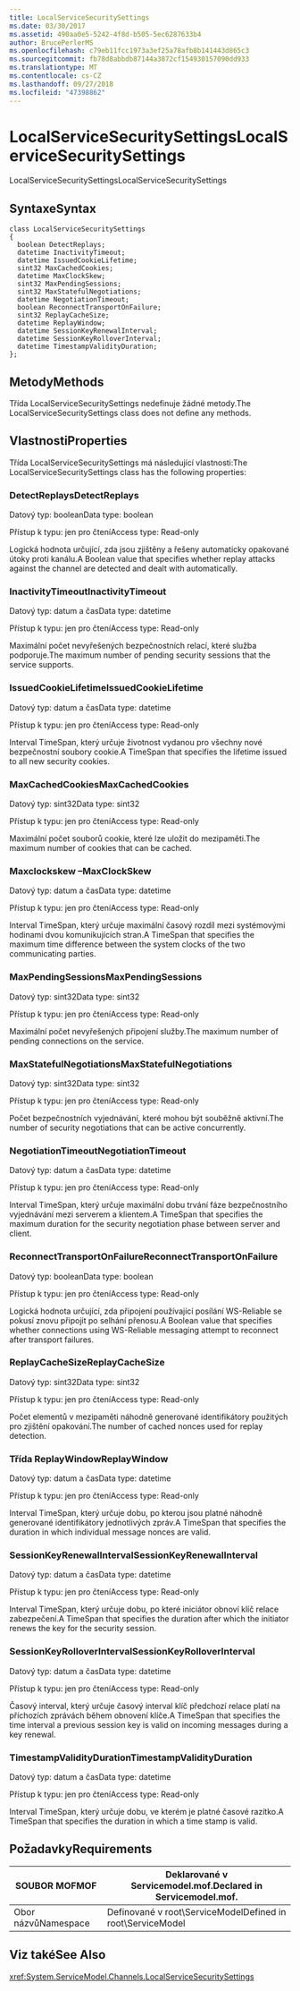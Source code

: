```yaml
---
title: LocalServiceSecuritySettings
ms.date: 03/30/2017
ms.assetid: 490aa0e5-5242-4f8d-b505-5ec6287633b4
author: BrucePerlerMS
ms.openlocfilehash: c79eb11fcc1973a3ef25a78afb8b141443d865c3
ms.sourcegitcommit: fb78d8abbdb87144a3872cf154930157090dd933
ms.translationtype: MT
ms.contentlocale: cs-CZ
ms.lasthandoff: 09/27/2018
ms.locfileid: "47398862"
---
```

# <a name="localservicesecuritysettings"></a><span data-ttu-id="8cbd8-102">LocalServiceSecuritySettings</span><span class="sxs-lookup"><span data-stu-id="8cbd8-102">LocalServiceSecuritySettings</span></span>
<span data-ttu-id="8cbd8-103">LocalServiceSecuritySettings</span><span class="sxs-lookup"><span data-stu-id="8cbd8-103">LocalServiceSecuritySettings</span></span>  
  
## <a name="syntax"></a><span data-ttu-id="8cbd8-104">Syntaxe</span><span class="sxs-lookup"><span data-stu-id="8cbd8-104">Syntax</span></span>  
  
```  
class LocalServiceSecuritySettings  
{  
  boolean DetectReplays;  
  datetime InactivityTimeout;  
  datetime IssuedCookieLifetime;  
  sint32 MaxCachedCookies;  
  datetime MaxClockSkew;  
  sint32 MaxPendingSessions;  
  sint32 MaxStatefulNegotiations;  
  datetime NegotiationTimeout;  
  boolean ReconnectTransportOnFailure;  
  sint32 ReplayCacheSize;  
  datetime ReplayWindow;  
  datetime SessionKeyRenewalInterval;  
  datetime SessionKeyRolloverInterval;  
  datetime TimestampValidityDuration;  
};  
```  
  
## <a name="methods"></a><span data-ttu-id="8cbd8-105">Metody</span><span class="sxs-lookup"><span data-stu-id="8cbd8-105">Methods</span></span>  
 <span data-ttu-id="8cbd8-106">Třída LocalServiceSecuritySettings nedefinuje žádné metody.</span><span class="sxs-lookup"><span data-stu-id="8cbd8-106">The LocalServiceSecuritySettings class does not define any methods.</span></span>  
  
## <a name="properties"></a><span data-ttu-id="8cbd8-107">Vlastnosti</span><span class="sxs-lookup"><span data-stu-id="8cbd8-107">Properties</span></span>  
 <span data-ttu-id="8cbd8-108">Třída LocalServiceSecuritySettings má následující vlastnosti:</span><span class="sxs-lookup"><span data-stu-id="8cbd8-108">The LocalServiceSecuritySettings class has the following properties:</span></span>  
  
### <a name="detectreplays"></a><span data-ttu-id="8cbd8-109">DetectReplays</span><span class="sxs-lookup"><span data-stu-id="8cbd8-109">DetectReplays</span></span>  
 <span data-ttu-id="8cbd8-110">Datový typ: boolean</span><span class="sxs-lookup"><span data-stu-id="8cbd8-110">Data type: boolean</span></span>  
  
 <span data-ttu-id="8cbd8-111">Přístup k typu: jen pro čtení</span><span class="sxs-lookup"><span data-stu-id="8cbd8-111">Access type: Read-only</span></span>  
  
 <span data-ttu-id="8cbd8-112">Logická hodnota určující, zda jsou zjištěny a řešeny automaticky opakované útoky proti kanálu.</span><span class="sxs-lookup"><span data-stu-id="8cbd8-112">A Boolean value that specifies whether replay attacks against the channel are detected and dealt with automatically.</span></span>  
  
### <a name="inactivitytimeout"></a><span data-ttu-id="8cbd8-113">InactivityTimeout</span><span class="sxs-lookup"><span data-stu-id="8cbd8-113">InactivityTimeout</span></span>  
 <span data-ttu-id="8cbd8-114">Datový typ: datum a čas</span><span class="sxs-lookup"><span data-stu-id="8cbd8-114">Data type: datetime</span></span>  
  
 <span data-ttu-id="8cbd8-115">Přístup k typu: jen pro čtení</span><span class="sxs-lookup"><span data-stu-id="8cbd8-115">Access type: Read-only</span></span>  
  
 <span data-ttu-id="8cbd8-116">Maximální počet nevyřešených bezpečnostních relací, které služba podporuje.</span><span class="sxs-lookup"><span data-stu-id="8cbd8-116">The maximum number of pending security sessions that the service supports.</span></span>  
  
### <a name="issuedcookielifetime"></a><span data-ttu-id="8cbd8-117">IssuedCookieLifetime</span><span class="sxs-lookup"><span data-stu-id="8cbd8-117">IssuedCookieLifetime</span></span>  
 <span data-ttu-id="8cbd8-118">Datový typ: datum a čas</span><span class="sxs-lookup"><span data-stu-id="8cbd8-118">Data type: datetime</span></span>  
  
 <span data-ttu-id="8cbd8-119">Přístup k typu: jen pro čtení</span><span class="sxs-lookup"><span data-stu-id="8cbd8-119">Access type: Read-only</span></span>  
  
 <span data-ttu-id="8cbd8-120">Interval TimeSpan, který určuje životnost vydanou pro všechny nové bezpečnostní soubory cookie.</span><span class="sxs-lookup"><span data-stu-id="8cbd8-120">A TimeSpan that specifies the lifetime issued to all new security cookies.</span></span>  
  
### <a name="maxcachedcookies"></a><span data-ttu-id="8cbd8-121">MaxCachedCookies</span><span class="sxs-lookup"><span data-stu-id="8cbd8-121">MaxCachedCookies</span></span>  
 <span data-ttu-id="8cbd8-122">Datový typ: sint32</span><span class="sxs-lookup"><span data-stu-id="8cbd8-122">Data type: sint32</span></span>  
  
 <span data-ttu-id="8cbd8-123">Přístup k typu: jen pro čtení</span><span class="sxs-lookup"><span data-stu-id="8cbd8-123">Access type: Read-only</span></span>  
  
 <span data-ttu-id="8cbd8-124">Maximální počet souborů cookie, které lze uložit do mezipaměti.</span><span class="sxs-lookup"><span data-stu-id="8cbd8-124">The maximum number of cookies that can be cached.</span></span>  
  
### <a name="maxclockskew"></a><span data-ttu-id="8cbd8-125">Maxclockskew –</span><span class="sxs-lookup"><span data-stu-id="8cbd8-125">MaxClockSkew</span></span>  
 <span data-ttu-id="8cbd8-126">Datový typ: datum a čas</span><span class="sxs-lookup"><span data-stu-id="8cbd8-126">Data type: datetime</span></span>  
  
 <span data-ttu-id="8cbd8-127">Přístup k typu: jen pro čtení</span><span class="sxs-lookup"><span data-stu-id="8cbd8-127">Access type: Read-only</span></span>  
  
 <span data-ttu-id="8cbd8-128">Interval TimeSpan, který určuje maximální časový rozdíl mezi systémovými hodinami dvou komunikujících stran.</span><span class="sxs-lookup"><span data-stu-id="8cbd8-128">A TimeSpan that specifies the maximum time difference between the system clocks of the two communicating parties.</span></span>  
  
### <a name="maxpendingsessions"></a><span data-ttu-id="8cbd8-129">MaxPendingSessions</span><span class="sxs-lookup"><span data-stu-id="8cbd8-129">MaxPendingSessions</span></span>  
 <span data-ttu-id="8cbd8-130">Datový typ: sint32</span><span class="sxs-lookup"><span data-stu-id="8cbd8-130">Data type: sint32</span></span>  
  
 <span data-ttu-id="8cbd8-131">Přístup k typu: jen pro čtení</span><span class="sxs-lookup"><span data-stu-id="8cbd8-131">Access type: Read-only</span></span>  
  
 <span data-ttu-id="8cbd8-132">Maximální počet nevyřešených připojení služby.</span><span class="sxs-lookup"><span data-stu-id="8cbd8-132">The maximum number of pending connections on the service.</span></span>  
  
### <a name="maxstatefulnegotiations"></a><span data-ttu-id="8cbd8-133">MaxStatefulNegotiations</span><span class="sxs-lookup"><span data-stu-id="8cbd8-133">MaxStatefulNegotiations</span></span>  
 <span data-ttu-id="8cbd8-134">Datový typ: sint32</span><span class="sxs-lookup"><span data-stu-id="8cbd8-134">Data type: sint32</span></span>  
  
 <span data-ttu-id="8cbd8-135">Přístup k typu: jen pro čtení</span><span class="sxs-lookup"><span data-stu-id="8cbd8-135">Access type: Read-only</span></span>  
  
 <span data-ttu-id="8cbd8-136">Počet bezpečnostních vyjednávání, které mohou být souběžně aktivní.</span><span class="sxs-lookup"><span data-stu-id="8cbd8-136">The number of security negotiations that can be active concurrently.</span></span>  
  
### <a name="negotiationtimeout"></a><span data-ttu-id="8cbd8-137">NegotiationTimeout</span><span class="sxs-lookup"><span data-stu-id="8cbd8-137">NegotiationTimeout</span></span>  
 <span data-ttu-id="8cbd8-138">Datový typ: datum a čas</span><span class="sxs-lookup"><span data-stu-id="8cbd8-138">Data type: datetime</span></span>  
  
 <span data-ttu-id="8cbd8-139">Přístup k typu: jen pro čtení</span><span class="sxs-lookup"><span data-stu-id="8cbd8-139">Access type: Read-only</span></span>  
  
 <span data-ttu-id="8cbd8-140">Interval TimeSpan, který určuje maximální dobu trvání fáze bezpečnostního vyjednávání mezi serverem a klientem.</span><span class="sxs-lookup"><span data-stu-id="8cbd8-140">A TimeSpan that specifies the maximum duration for the security negotiation phase between server and client.</span></span>  
  
### <a name="reconnecttransportonfailure"></a><span data-ttu-id="8cbd8-141">ReconnectTransportOnFailure</span><span class="sxs-lookup"><span data-stu-id="8cbd8-141">ReconnectTransportOnFailure</span></span>  
 <span data-ttu-id="8cbd8-142">Datový typ: boolean</span><span class="sxs-lookup"><span data-stu-id="8cbd8-142">Data type: boolean</span></span>  
  
 <span data-ttu-id="8cbd8-143">Přístup k typu: jen pro čtení</span><span class="sxs-lookup"><span data-stu-id="8cbd8-143">Access type: Read-only</span></span>  
  
 <span data-ttu-id="8cbd8-144">Logická hodnota určující, zda připojení používající posílání WS-Reliable se pokusí znovu připojit po selhání přenosu.</span><span class="sxs-lookup"><span data-stu-id="8cbd8-144">A Boolean value that specifies whether connections using WS-Reliable messaging attempt to reconnect after transport failures.</span></span>  
  
### <a name="replaycachesize"></a><span data-ttu-id="8cbd8-145">ReplayCacheSize</span><span class="sxs-lookup"><span data-stu-id="8cbd8-145">ReplayCacheSize</span></span>  
 <span data-ttu-id="8cbd8-146">Datový typ: sint32</span><span class="sxs-lookup"><span data-stu-id="8cbd8-146">Data type: sint32</span></span>  
  
 <span data-ttu-id="8cbd8-147">Přístup k typu: jen pro čtení</span><span class="sxs-lookup"><span data-stu-id="8cbd8-147">Access type: Read-only</span></span>  
  
 <span data-ttu-id="8cbd8-148">Počet elementů v mezipaměti náhodně generované identifikátory použitých pro zjištění opakování.</span><span class="sxs-lookup"><span data-stu-id="8cbd8-148">The number of cached nonces used for replay detection.</span></span>  
  
### <a name="replaywindow"></a><span data-ttu-id="8cbd8-149">Třída ReplayWindow</span><span class="sxs-lookup"><span data-stu-id="8cbd8-149">ReplayWindow</span></span>  
 <span data-ttu-id="8cbd8-150">Datový typ: datum a čas</span><span class="sxs-lookup"><span data-stu-id="8cbd8-150">Data type: datetime</span></span>  
  
 <span data-ttu-id="8cbd8-151">Přístup k typu: jen pro čtení</span><span class="sxs-lookup"><span data-stu-id="8cbd8-151">Access type: Read-only</span></span>  
  
 <span data-ttu-id="8cbd8-152">Interval TimeSpan, který určuje dobu, po kterou jsou platné náhodně generované identifikátory jednotlivých zpráv.</span><span class="sxs-lookup"><span data-stu-id="8cbd8-152">A TimeSpan that specifies the duration in which individual message nonces are valid.</span></span>  
  
### <a name="sessionkeyrenewalinterval"></a><span data-ttu-id="8cbd8-153">SessionKeyRenewalInterval</span><span class="sxs-lookup"><span data-stu-id="8cbd8-153">SessionKeyRenewalInterval</span></span>  
 <span data-ttu-id="8cbd8-154">Datový typ: datum a čas</span><span class="sxs-lookup"><span data-stu-id="8cbd8-154">Data type: datetime</span></span>  
  
 <span data-ttu-id="8cbd8-155">Přístup k typu: jen pro čtení</span><span class="sxs-lookup"><span data-stu-id="8cbd8-155">Access type: Read-only</span></span>  
  
 <span data-ttu-id="8cbd8-156">Interval TimeSpan, který určuje dobu, po které iniciátor obnoví klíč relace zabezpečení.</span><span class="sxs-lookup"><span data-stu-id="8cbd8-156">A TimeSpan that specifies the duration after which the initiator renews the key for the security session.</span></span>  
  
### <a name="sessionkeyrolloverinterval"></a><span data-ttu-id="8cbd8-157">SessionKeyRolloverInterval</span><span class="sxs-lookup"><span data-stu-id="8cbd8-157">SessionKeyRolloverInterval</span></span>  
 <span data-ttu-id="8cbd8-158">Datový typ: datum a čas</span><span class="sxs-lookup"><span data-stu-id="8cbd8-158">Data type: datetime</span></span>  
  
 <span data-ttu-id="8cbd8-159">Přístup k typu: jen pro čtení</span><span class="sxs-lookup"><span data-stu-id="8cbd8-159">Access type: Read-only</span></span>  
  
 <span data-ttu-id="8cbd8-160">Časový interval, který určuje časový interval klíč předchozí relace platí na příchozích zprávách během obnovení klíče.</span><span class="sxs-lookup"><span data-stu-id="8cbd8-160">A TimeSpan that specifies the time interval a previous session key is valid on incoming messages during a key renewal.</span></span>  
  
### <a name="timestampvalidityduration"></a><span data-ttu-id="8cbd8-161">TimestampValidityDuration</span><span class="sxs-lookup"><span data-stu-id="8cbd8-161">TimestampValidityDuration</span></span>  
 <span data-ttu-id="8cbd8-162">Datový typ: datum a čas</span><span class="sxs-lookup"><span data-stu-id="8cbd8-162">Data type: datetime</span></span>  
  
 <span data-ttu-id="8cbd8-163">Přístup k typu: jen pro čtení</span><span class="sxs-lookup"><span data-stu-id="8cbd8-163">Access type: Read-only</span></span>  
  
 <span data-ttu-id="8cbd8-164">Interval TimeSpan, který určuje dobu, ve kterém je platné časové razítko.</span><span class="sxs-lookup"><span data-stu-id="8cbd8-164">A TimeSpan that specifies the duration in which a time stamp is valid.</span></span>  
  
## <a name="requirements"></a><span data-ttu-id="8cbd8-165">Požadavky</span><span class="sxs-lookup"><span data-stu-id="8cbd8-165">Requirements</span></span>  
  
|<span data-ttu-id="8cbd8-166">SOUBOR MOF</span><span class="sxs-lookup"><span data-stu-id="8cbd8-166">MOF</span></span>|<span data-ttu-id="8cbd8-167">Deklarované v Servicemodel.mof.</span><span class="sxs-lookup"><span data-stu-id="8cbd8-167">Declared in Servicemodel.mof.</span></span>|  
|---------|-----------------------------------|  
|<span data-ttu-id="8cbd8-168">Obor názvů</span><span class="sxs-lookup"><span data-stu-id="8cbd8-168">Namespace</span></span>|<span data-ttu-id="8cbd8-169">Definované v root\ServiceModel</span><span class="sxs-lookup"><span data-stu-id="8cbd8-169">Defined in root\ServiceModel</span></span>|  
  
## <a name="see-also"></a><span data-ttu-id="8cbd8-170">Viz také</span><span class="sxs-lookup"><span data-stu-id="8cbd8-170">See Also</span></span>  
 <xref:System.ServiceModel.Channels.LocalServiceSecuritySettings>

